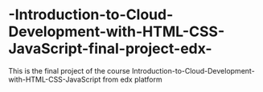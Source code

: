 # -Introduction-to-Cloud-Development-with-HTML-CSS-JavaScript-final-project-edx-
This is the final project of the course Introduction-to-Cloud-Development-with-HTML-CSS-JavaScript from edx platform
